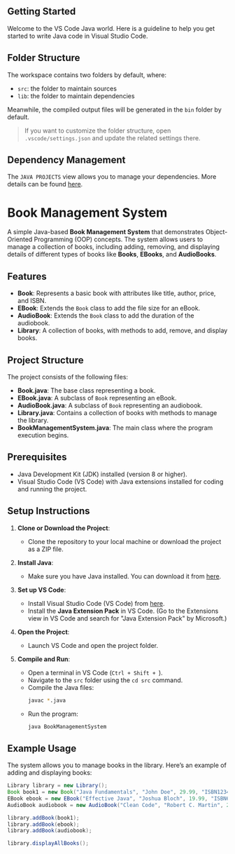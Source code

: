 ## Getting Started

Welcome to the VS Code Java world. Here is a guideline to help you get started to write Java code in Visual Studio Code.

## Folder Structure

The workspace contains two folders by default, where:

- `src`: the folder to maintain sources
- `lib`: the folder to maintain dependencies

Meanwhile, the compiled output files will be generated in the `bin` folder by default.

> If you want to customize the folder structure, open `.vscode/settings.json` and update the related settings there.

## Dependency Management

The `JAVA PROJECTS` view allows you to manage your dependencies. More details can be found [here](https://github.com/microsoft/vscode-java-dependency#manage-dependencies).
# Book Management System

A simple Java-based **Book Management System** that demonstrates Object-Oriented Programming (OOP) concepts. The system allows users to manage a collection of books, including adding, removing, and displaying details of different types of books like **Books**, **EBooks**, and **AudioBooks**.

## Features

- **Book**: Represents a basic book with attributes like title, author, price, and ISBN.
- **EBook**: Extends the `Book` class to add the file size for an eBook.
- **AudioBook**: Extends the `Book` class to add the duration of the audiobook.
- **Library**: A collection of books, with methods to add, remove, and display books.
  
## Project Structure

The project consists of the following files:

- **Book.java**: The base class representing a book.
- **EBook.java**: A subclass of `Book` representing an eBook.
- **AudioBook.java**: A subclass of `Book` representing an audiobook.
- **Library.java**: Contains a collection of books with methods to manage the library.
- **BookManagementSystem.java**: The main class where the program execution begins.

## Prerequisites

- Java Development Kit (JDK) installed (version 8 or higher).
- Visual Studio Code (VS Code) with Java extensions installed for coding and running the project.

## Setup Instructions

1. **Clone or Download the Project**:
   - Clone the repository to your local machine or download the project as a ZIP file.

2. **Install Java**:
   - Make sure you have Java installed. You can download it from [here](https://www.oracle.com/java/technologies/javase-jdk15-downloads.html).

3. **Set up VS Code**:
   - Install Visual Studio Code (VS Code) from [here](https://code.visualstudio.com/).
   - Install the **Java Extension Pack** in VS Code. (Go to the Extensions view in VS Code and search for "Java Extension Pack" by Microsoft.)

4. **Open the Project**:
   - Launch VS Code and open the project folder.

5. **Compile and Run**:
   - Open a terminal in VS Code (`Ctrl + Shift + `).
   - Navigate to the `src` folder using the `cd src` command.
   - Compile the Java files:
     ```bash
     javac *.java
     ```
   - Run the program:
     ```bash
     java BookManagementSystem
     ```

## Example Usage

The system allows you to manage books in the library. Here’s an example of adding and displaying books:

```java
Library library = new Library();
Book book1 = new Book("Java Fundamentals", "John Doe", 29.99, "ISBN12345");
EBook ebook = new EBook("Effective Java", "Joshua Bloch", 19.99, "ISBN67890", 2.5);
AudioBook audiobook = new AudioBook("Clean Code", "Robert C. Martin", 24.99, "ISBN11223", 6.5);

library.addBook(book1);
library.addBook(ebook);
library.addBook(audiobook);

library.displayAllBooks();
